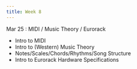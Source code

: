 ```yaml
---
title: Week 8
---
```


Mar 25
: MIDI / Music Theory / Eurorack

- Intro to MIDI
- Intro to (Western) Music Theory
- Notes/Scales/Chords/Rhythms/Song Structure
- Intro to Eurorack Hardware Specifications
